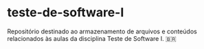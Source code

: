 # teste-de-software-I
Repositório destinado ao armazenamento de arquivos e conteúdos relacionados às aulas da disciplina Teste de Software I. 🇧🇷

